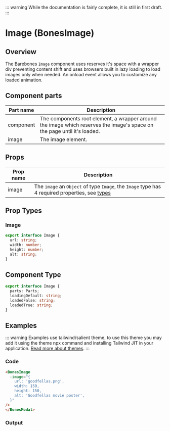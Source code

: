 <script setup>
  import BonesImage from '@barebones/components/Image/Image.vue';
</script>

::: warning
While the documentation is fairly complete, it is still in first draft.
:::

# Image (BonesImage)

## Overview
The Barebones `Image` component uses reserves it's space with a wrapper div preventing content shift and uses browsers built in lazy loading to load images only when needed. An onload event allows you to customize any loaded animation.

## Component parts

| Part name | Description |
|-----------|-------------|
| component | The components root element, a wrapper around the image which reserves the image's space on the page until it's loaded. |
| image | The image element. |

## Props

| Prop name | Description |
|-----------|-------------|
| image | The `image` an `Object` of type `Image`, the `Image` type has 4 required properties, see [types](/guide/components/image.html#prop-types) |

## Prop Types

### Image

```ts
export interface Image {
  url: string;
  width: number;
  height: number;
  alt: string;
}
```

## Component Type

```ts
export interface Image {
  parts: Parts;
  loadingDefault: string;
  loadedFalse: string;
  loadedTrue: string;
}
```

## Examples

::: warning
Examples use tailwind/salient theme, to use this theme you may add it using the theme npx command and installing Tailwind JIT in your application. [Read more about themes](/guide/themes.html).
:::

### Code
```html
<BonesImage
  :image="{
    url: 'goodfellas.png',
    width: 150,
    height: 150,
    alt: 'Goodfellas movie poster',
  }"
/>
</BonesModal>
```

### Output

<BonesImage
  :image="{
    url: 'goodfellas.jpg',
    width: 150,
    height: 150,
    alt: 'Goodfellas movie poster',
  }"
/>
